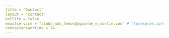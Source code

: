 ```yaml
---
title = "Contact"
layout = "contact"
netlify = false
emailservice = "ainda_não_temos@aguarde_e_confie.com" # "formspree.io/example@email.com"
contactanswertime = 24
---
```


